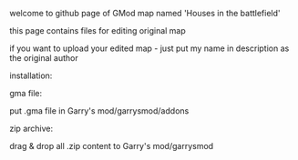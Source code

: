 welcome to github page of GMod map named 'Houses in the battlefield'

this page contains files for editing original map

if you want to upload your edited map - just put my name in description as the original author



installation:

gma file:

put .gma file in Garry's mod/garrysmod/addons

zip archive:

drag & drop all .zip content to Garry's mod/garrysmod
